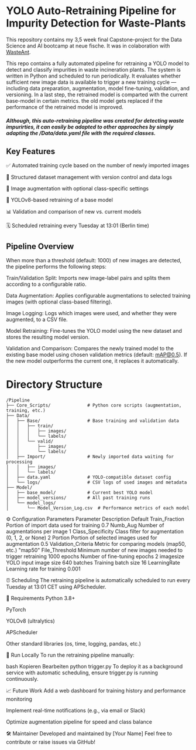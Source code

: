 # YOLO Auto-Retraining Pipeline for Impurity Detection for Waste-Plants
This repository contains my 3,5 week final Capstone-project for the Data Science and AI bootcamp at neue fische. 
It was in colaboration with [WasteAnt](https://wasteant.com/de/ki-basiertes-abfallqualitatsmanagement/).

This repo contains a fully automated pipeline for retraining a YOLO model to detect and classify impurities in waste incineration plants. The system is written in Python and scheduled to run periodically. It evaluates whether sufficient new image data is available to trigger a new training cycle — including data preparation, augmentation, model fine-tuning, validation, and versioning. In a last step, the retrained model is comparted with the current base-model in certain metrics. the old model gets replaced if the performance of the retrained model is improved.

#### *Although, this auto-retraining pipeline was created for detecting waste impurirties, it can easily be adapted to other approaches by simply adapting the /Data/data.yaml file with the required classes.*


## Key Features
 
✅ Automated training cycle based on the number of newly imported images

📁 Structured dataset management with version control and data logs

🔄 Image augmentation with optional class-specific settings

🧠 YOLOv8-based retraining of a base model

📊 Validation and comparison of new vs. current models

🗓️ Scheduled retraining every Tuesday at 13:01 (Berlin time)


## Pipeline Overview

When more than a threshold (default: 1000) of new images are detected, the pipeline performs the following steps:

Train/Validation Split:
Imports new image-label pairs and splits them according to a configurable ratio.

Data Augmentation:
Applies configurable augmentations to selected training images (with optional class-based filtering).

Image Logging:
Logs which images were used, and whether they were augmented, to a CSV file.

Model Retraining:
Fine-tunes the YOLO model using the new dataset and stores the resulting model version.

Validation and Comparison:
Compares the newly trained model to the existing base model using chosen validation metrics (default: mAP@0.5).
If the new model outperforms the current one, it replaces it automatically.


# Directory Structure

```text
/Pipeline
├── Core_Scripts/              # Python core scripts (augmentation, training, etc.)
├── Data/
│   ├── Base/                  # Base training and validation data
│   │   ├── train/
│   │   │   ├── images/
│   │   │   └── labels/
│   │   └── valid/
│   │       ├── images/
│   │       └── labels/
│   ├── Import/                # Newly imported data waiting for processing
│   │   ├── images/
│   │   └── labels/
│   ├── data.yaml              # YOLO-compatible dataset config
│   └── logs/                  # CSV logs of used images and metadata
├── Model/
│   ├── base_model/            # Current best YOLO model
│   ├── model_versions/        # All past training runs
│   └── model_logs/
│       └── Model_Version_Log.csv  # Performance metrics of each model

```

⚙️ Configuration Parameters
Parameter	Description	Default
Train_Fraction	Portion of import data used for training	0.7
Numb_Aug	Number of augmentations per image	1
Class_Specificity	Class filter for augmentation (0, 1, 2, or None)	2
Portion	Portion of selected images used for augmentation	0.5
Validation_Criteria	Metric for comparing models (map50, etc.)	"map50"
File_Threshold	Minimum number of new images needed to trigger retraining	1000
epochs	Number of fine-tuning epochs	2
imagesize	YOLO input image size	640
batches	Training batch size	16
LearningRate	Learning rate for training	0.001

⏰ Scheduling
The retraining pipeline is automatically scheduled to run every Tuesday at 13:01 CET using APScheduler.

🧪 Requirements
Python 3.8+

PyTorch

YOLOv8 (ultralytics)

APScheduler

Other standard libraries (os, time, logging, pandas, etc.)

🚀 Run Locally
To run the retraining pipeline manually:

bash
Kopieren
Bearbeiten
python trigger.py
To deploy it as a background service with automatic scheduling, ensure trigger.py is running continuously.

📈 Future Work
 Add a web dashboard for training history and performance monitoring

 Implement real-time notifications (e.g., via email or Slack)

 Optimize augmentation pipeline for speed and class balance

🛠 Maintainer
Developed and maintained by [Your Name]
Feel free to contribute or raise issues via GitHub!


